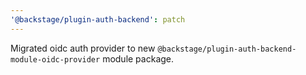 ```yaml
---
'@backstage/plugin-auth-backend': patch
---
```


Migrated oidc auth provider to new `@backstage/plugin-auth-backend-module-oidc-provider` module package.
